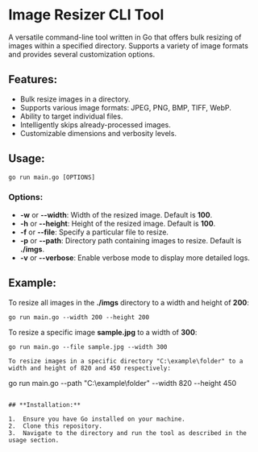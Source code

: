 # **Image Resizer CLI Tool**

A versatile command-line tool written in Go that offers bulk resizing of images within a specified directory. Supports a variety of image formats and provides several customization options.

## **Features:**

- Bulk resize images in a directory.
- Supports various image formats: JPEG, PNG, BMP, TIFF, WebP.
- Ability to target individual files.
- Intelligently skips already-processed images.
- Customizable dimensions and verbosity levels.

## **Usage:**

```
go run main.go [OPTIONS]
```

### **Options:**

- **\-w** or **\--width**: Width of the resized image. Default is **100**.
- **\-h** or **\--height**: Height of the resized image. Default is **100**.
- **\-f** or **\--file**: Specify a particular file to resize.
- **\-p** or **\--path**: Directory path containing images to resize. Default is **./imgs**.
- **\-v** or **\--verbose**: Enable verbose mode to display more detailed logs.

## **Example:**

To resize all images in the **./imgs** directory to a width and height of **200**:

```
go run main.go --width 200 --height 200
```

To resize a specific image **sample.jpg** to a width of **300**:

```
go run main.go --file sample.jpg --width 300

To resize images in a specific directory "C:\example\folder" to a width and height of 820 and 450 respectively:

```
go run main.go --path "C:\example\folder" --width 820 --height 450
```

## **Installation:**

1.  Ensure you have Go installed on your machine.
2.  Clone this repository.
3.  Navigate to the directory and run the tool as described in the usage section.
